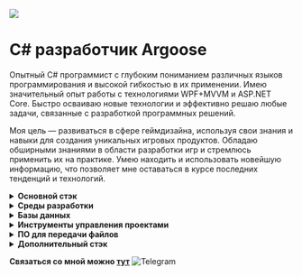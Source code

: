 ![](https://github.com/LuisanArgoose/LuisanAroose/blob/main/ArgooseLogo.png)
# C# разработчик Argoose

Опытный C# программист с глубоким пониманием различных языков программирования и высокой гибкостью в их применении. Имею значительный опыт работы с технологиями WPF+MVVM и ASP.NET Core. Быстро осваиваю новые технологии и эффективно решаю любые задачи, связанные с разработкой программных решений.

Моя цель — развиваться в сфере геймдизайна, используя свои знания и навыки для создания уникальных игровых продуктов. Обладаю обширными знаниями в области разработки игр и стремлюсь применить их на практике. Умею находить и использовать новейшую информацию, что позволяет мне оставаться в курсе последних тенденций и технологий.

<details>
  <summary><strong>Основной стэк</strong></summary>

  - C# .NET ![C#](https://img.icons8.com/color/24/000000/c-sharp-logo.png)  
  - EF Core 
  - WPF + MVVM ![WPF](https://img.icons8.com/color/24/000000/windows-10.png)
  - ASP.NET + MVC + API  
</details>

<details>
  <summary><strong>Среды разработки</strong></summary>

  - Unity ![Unity](https://img.icons8.com/color/24/000000/unity.png)
  - Visual Studio ![Visual Studio](https://img.icons8.com/color/24/000000/visual-studio.png)
</details>

<details>
  <summary><strong>Базы данных</strong></summary>

  - MS Sql Server ![MS SQL Server](https://img.icons8.com/color/24/000000/microsoft-sql-server.png)
  - PostgreSQL ![PostgreSQL](https://img.icons8.com/color/24/000000/postgreesql.png)
  - SQLite ![SQLite](https://img.icons8.com/color/24/000000/sql.png)
</details>

<details>
  <summary><strong>Инструменты управления проектами</strong></summary>

  - Git ![Git](https://img.icons8.com/color/24/000000/git.png)
  - Jira ![Jira](https://img.icons8.com/color/24/000000/jira.png)
</details>

<details>
  <summary><strong>ПО для передачи файлов</strong></summary>

  - FileZilla ![FileZilla](https://img.icons8.com/color/24/000000/filezilla.png)
  - Synology 
</details>

<details>
  <summary><strong>Дополнительный стэк</strong></summary>

  - Python ![Python](https://img.icons8.com/color/24/000000/python.png)
  - Java ![Java](https://img.icons8.com/color/24/000000/java-coffee-cup-logo.png)
  - C/C++ ![C/C++](https://img.icons8.com/color/24/000000/c-plus-plus-logo.png)
</details>


**Связаться со мной можно [тут](https://t.me/LuisanArgoose)** ![Telegram](https://img.icons8.com/color/24/000000/telegram-app.png)

